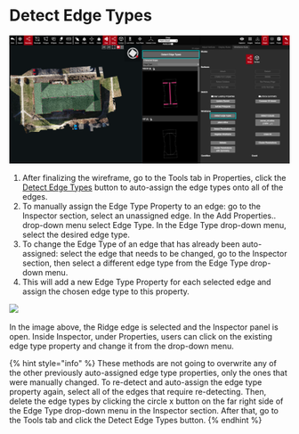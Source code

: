 # Detect Edge Types

![](../../.gitbook/assets/detect-edge-type.png)

1. After finalizing the wireframe, go to the Tools tab in Properties, click the [Detect Edge Types](detect-edge-types.md) button to auto-assign the edge types onto all of the edges.
2. To manually assign the Edge Type Property to an edge: go to the Inspector section, select an unassigned edge. In the Add Properties.. drop-down menu select Edge Type. In the Edge Type drop-down menu, select the desired edge type.
3. To change the Edge Type of an edge that has already been auto-assigned: select the edge that needs to be changed, go to the Inspector section, then select a different edge type from the Edge Type drop-down menu.
4. This will add a new Edge Type Property for each selected edge and assign the chosen edge type to this property.

![](../../.gitbook/assets/edge-type.gif)

In the image above, the Ridge edge is selected and the Inspector panel is open. Inside Inspector, under Properties, users can click on the existing edge type property and change it from the drop-down menu.

{% hint style="info" %}
These methods are not going to overwrite any of the other previously auto-assigned edge type properties, only the ones that were manually changed. To re-detect and auto-assign the edge type property again, select all of the edges that require re-detecting. Then, delete the edge types by clicking the circle x button on the far right side of the Edge Type drop-down menu in the Inspector section. After that, go to the Tools tab and click the Detect Edge Types button.
{% endhint %}

